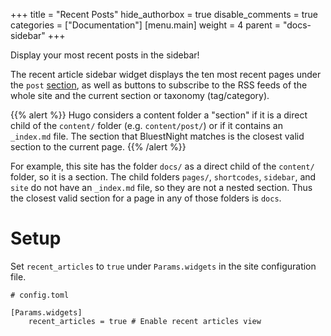 +++
title = "Recent Posts"
hide_authorbox = true
disable_comments = true
categories = ["Documentation"]
[menu.main]
  weight = 4
  parent = "docs-sidebar"
+++

Display your most recent posts in the sidebar!

The recent article sidebar widget displays the ten most recent pages under the `post` [section](http://gohugo.io/content/sections/), as well as buttons to subscribe to the RSS feeds of the whole site and the current section or taxonomy (tag/category).

<!--more-->

{{% alert %}}
Hugo considers a content folder a "section" if it is a direct child of the `content/` folder (e.g. `content/post/`) or if it contains an `_index.md` file. The section that BluestNight matches is the closest valid section to the current page.
{{% /alert %}}

For example, this site has the folder `docs/` as a direct child of the `content/` folder, so it is a section. The child folders `pages/`, `shortcodes`, `sidebar`, and `site` do not have an `_index.md` file, so they are not a nested section. Thus the closest valid section for a page in any of those folders is `docs`.

<!--more-->

# Setup

Set `recent_articles` to `true` under `Params.widgets` in the site configuration file.

```
# config.toml

[Params.widgets]
    recent_articles = true # Enable recent articles view
```
